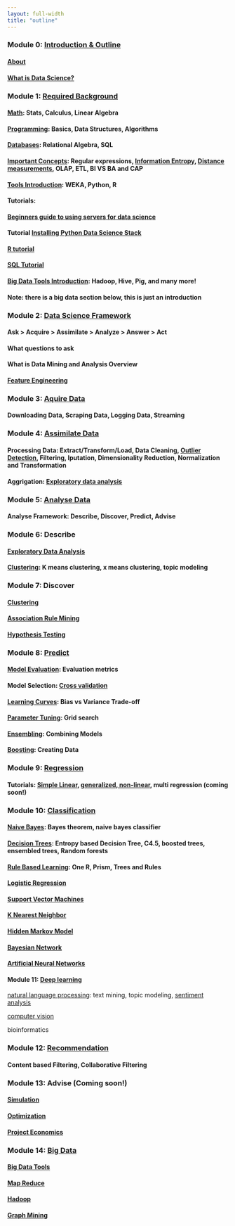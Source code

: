 ```yaml
---
layout: full-width
title: "outline"
---
```


### Module 0: [Introduction & Outline](outline.html)

####  [About](about.html)

#### [What is Data Science?](what-is-data-science/)

### Module 1: [Required Background](/required-background/)

#### [Math](required-background-math/): Stats, Calculus, Linear Algebra

#### [Programming](required-background-programming/): Basics, Data Structures, Algorithms

#### [Databases](required-background-databases/): Relational Algebra, SQL

#### [Important Concepts](important-concepts/): Regular expressions, [Information Entropy](/information-entropy), [Distance measurements](/distance-measurements), OLAP, ETL, BI VS BA and CAP 

#### [Tools Introduction](opensource-tools-for-datascience/): WEKA, Python, R

#### Tutorials:

#### [Beginners guide to using servers for data science](/beginner-tutorial-how-to-get-started-with-data-science-using-servers/)

#### Tutorial [Installing Python Data Science Stack](/how-to-install-the-python-data-science-stack-on-a-remote-server/)

#### [R tutorial](r-programming-tutorial)

#### [SQL Tutorial](sql-introduction)

#### [Big Data Tools Introduction](opensource-bigdata-tools/): Hadoop, Hive, Pig, and many more!

#### Note: there is a big data section below, this is just an introduction

### Module 2: [Data Science Framework](data-science-framework/)

#### Ask > Acquire > Assimilate > Analyze > Answer > Act

#### What questions to ask

#### What is Data Mining and Analysis Overview

#### [Feature Engineering](feature-engineering/)

### Module 3: [Aquire Data](aquiring-data/)

#### Downloading Data, Scraping Data, Logging Data, Streaming

### Module 4: [Assimilate Data](assimilating-data/)

#### Processing Data: Extract/Transform/Load, Data Cleaning, [Outlier Detection](/outlier-detection), Filtering, Iputation, Dimensionality Reduction, Normalization and Transformation

#### Aggrigation: [Exploratory data analysis](exploratory-data-analysis)

### Module 5: [Analyse Data](analyse-data/)

#### Analyse Framework: Describe, Discover, Predict, Advise

### Module 6: Describe

#### [Exploratory Data Analysis](exploratory-data-analysis/)

#### [Clustering](clustering/): K means clustering, x means clustering, topic modeling

### Module 7: Discover

#### [Clustering](clustering/)

#### [Association Rule Mining](association-rule-mining/)

#### [Hypothesis Testing](hypothesis-testing)

### Module 8: [Predict](predict/)

#### [Model Evaluation](model-evaluation/): Evaluation metrics

#### Model Selection: [Cross validation](cross-validation/)

#### [Learning Curves](learning-curves/): Bias vs Variance Trade-off

#### [Parameter Tuning](parameter-tuning/): Grid search

#### [Ensembling](ensembling): Combining Models

#### [Boosting](boosting): Creating Data

### Module 9: [Regression](regression/)

#### Tutorials: [Simple Linear](http://nbviewer.ipython.org/github/datascienceguide/datascienceguide.github.io/blob/master/tutorials/Linear-Regression-Tutorial.ipynb), [generalized, non-linear](http://nbviewer.ipython.org/github/datascienceguide/datascienceguide.github.io/blob/master/tutorials/Non-Linear-Regression-Tutorial.ipynb), multi regression (coming soon!)

### Module 10: [Classification](classification/)

#### [Naive Bayes](naive-bayes-classifier/): Bayes theorem, naive bayes classifier

#### [Decision Trees](decision-trees/): Entropy based Decision Tree, C4.5, boosted trees, ensembled trees, Random forests

#### [Rule Based Learning](rule-based-learning/): One R, Prism, Trees and Rules

#### [Logistic Regression](logistic-regression)

#### [Support Vector Machines](support-vector-machine)

#### [K Nearest Neighbor](k-nearest-neighbor)

#### [Hidden Markov Model](hidden-markov-model)

#### [Bayesian Network](bayesian-network)

#### [Artificial Neural Networks](neural-network)

#### Module 11: [Deep learning](deep-learning/)

[natural language processing](natural-language-processing): text mining, topic modeling, [sentiment analysis](/sentiment-analysis)

[computer vision](/computer-vision)

bioinformatics

### Module 12: [Recommendation](recommendation/)

#### Content based Filtering, Collaborative Filtering

### Module 13: Advise (Coming soon!)

#### [Simulation](simulation/)

#### [Optimization](optimization/)

#### [Project Economics](project-economics/)
	
### Module 14: [Big Data](big-data-fundamentals)

#### [Big Data Tools](opensource-bigdata-tools/)

#### [Map Reduce](map-reduce/)

#### [Hadoop](hadoop-tutorial/)

#### [Graph Mining](graph-mining/)
